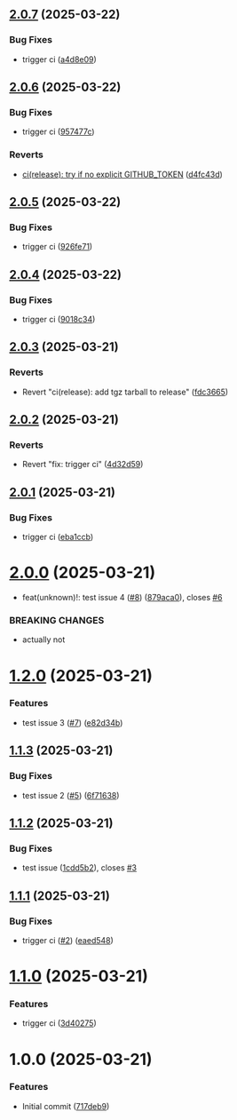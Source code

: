 ## [2.0.7](https://github.com/PuppyOne/semantic-release-test/compare/v2.0.6...v2.0.7) (2025-03-22)


### Bug Fixes

* trigger ci ([a4d8e09](https://github.com/PuppyOne/semantic-release-test/commit/a4d8e09997334782ee34df854efd4c8bb6e368ac))

## [2.0.6](https://github.com/PuppyOne/semantic-release-test/compare/v2.0.5...v2.0.6) (2025-03-22)


### Bug Fixes

* trigger ci ([957477c](https://github.com/PuppyOne/semantic-release-test/commit/957477c1aa59ec9a1c0e5ac6ea81e9ff14c4c7a2))


### Reverts

* [ci(release): try if no explicit GITHUB_TOKEN](https://github.com/PuppyOne/semantic-release-test/commit/b4828918b8882ef1ae491b97477aa89009456757) ([d4fc43d](https://github.com/PuppyOne/semantic-release-test/commit/d4fc43ddfdf337a505f9883f469dd46cdc63172f))

## [2.0.5](https://github.com/PuppyOne/semantic-release-test/compare/v2.0.4...v2.0.5) (2025-03-22)


### Bug Fixes

* trigger ci ([926fe71](https://github.com/PuppyOne/semantic-release-test/commit/926fe71c4d1e1a6f05b6bc84c8b2428a9f13a789))

## [2.0.4](https://github.com/PuppyOne/semantic-release-test/compare/v2.0.3...v2.0.4) (2025-03-22)


### Bug Fixes

* trigger ci ([9018c34](https://github.com/PuppyOne/semantic-release-test/commit/9018c34bf77b74fe9e8e7bd0f702a9a582aee8bb))

## [2.0.3](https://github.com/PuppyOne/semantic-release-test/compare/v2.0.2...v2.0.3) (2025-03-21)


### Reverts

* Revert "ci(release): add tgz tarball to release" ([fdc3665](https://github.com/PuppyOne/semantic-release-test/commit/fdc366538cfb7c7bbc509c141a5a8361bdf2b46e))

## [2.0.2](https://github.com/PuppyOne/semantic-release-test/compare/v2.0.1...v2.0.2) (2025-03-21)


### Reverts

* Revert "fix: trigger ci" ([4d32d59](https://github.com/PuppyOne/semantic-release-test/commit/4d32d59a422b27b06b6f77e5c3475781bb761132))

## [2.0.1](https://github.com/PuppyOne/semantic-release-test/compare/v2.0.0...v2.0.1) (2025-03-21)


### Bug Fixes

* trigger ci ([eba1ccb](https://github.com/PuppyOne/semantic-release-test/commit/eba1ccbbb5bde8ddcaf27fd4c90628f8812ba18c))

# [2.0.0](https://github.com/PuppyOne/semantic-release-test/compare/v1.2.0...v2.0.0) (2025-03-21)


* feat(unknown)!: test issue 4 ([#8](https://github.com/PuppyOne/semantic-release-test/issues/8)) ([879aca0](https://github.com/PuppyOne/semantic-release-test/commit/879aca084aebbde4b989c74bb13ac0144f9df0c9)), closes [#6](https://github.com/PuppyOne/semantic-release-test/issues/6)


### BREAKING CHANGES

* actually not

# [1.2.0](https://github.com/PuppyOne/semantic-release-test/compare/v1.1.3...v1.2.0) (2025-03-21)


### Features

* test issue 3 ([#7](https://github.com/PuppyOne/semantic-release-test/issues/7)) ([e82d34b](https://github.com/PuppyOne/semantic-release-test/commit/e82d34b1962c872941bd59a64c8ee5546faab557))

## [1.1.3](https://github.com/PuppyOne/semantic-release-test/compare/v1.1.2...v1.1.3) (2025-03-21)


### Bug Fixes

* test issue 2 ([#5](https://github.com/PuppyOne/semantic-release-test/issues/5)) ([6f71638](https://github.com/PuppyOne/semantic-release-test/commit/6f7163812d6fe39d17e275181890ecdcd9341424))

## [1.1.2](https://github.com/PuppyOne/semantic-release-test/compare/v1.1.1...v1.1.2) (2025-03-21)


### Bug Fixes

* test issue ([1cdd5b2](https://github.com/PuppyOne/semantic-release-test/commit/1cdd5b2ef4f663cd606285f08f6be87773d2990b)), closes [#3](https://github.com/PuppyOne/semantic-release-test/issues/3)

## [1.1.1](https://github.com/PuppyOne/semantic-release-test/compare/v1.1.0...v1.1.1) (2025-03-21)


### Bug Fixes

* trigger ci ([#2](https://github.com/PuppyOne/semantic-release-test/issues/2)) ([eaed548](https://github.com/PuppyOne/semantic-release-test/commit/eaed548d963bcdfccb16521af966b5cec17e415b))

# [1.1.0](https://github.com/PuppyOne/semantic-release-test/compare/v1.0.0...v1.1.0) (2025-03-21)


### Features

* trigger ci ([3d40275](https://github.com/PuppyOne/semantic-release-test/commit/3d402757acb38d495320724c405528787dc73f4a))

# 1.0.0 (2025-03-21)


### Features

* Initial commit ([717deb9](https://github.com/PuppyOne/semantic-release-test/commit/717deb902d6fccd235a46a51f8f23aec84464c62))
